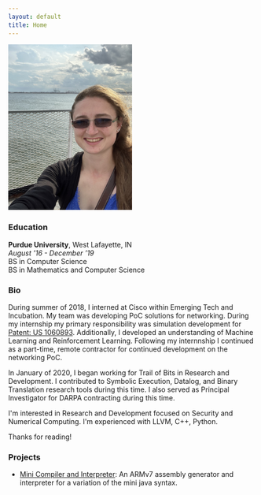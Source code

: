 ```yaml
---
layout: default
title: Home
---
```


<img src="/public/Headshot.jpeg" alt="Headshot" width="252"/>

### Education
**Purdue University**, West Lafayette, IN  
*August ’16 - December ’19*  
BS in Computer Science  
BS in Mathematics and Computer Science  

### Bio
During summer of 2018, I interned at Cisco within Emerging Tech and Incubation. My team was developing PoC solutions for
networking. During my internship my primary responsibility was simulation development for 
[Patent: US 1060893](https://patentimages.storage.googleapis.com/0f/69/a5/9a6814565628a9/US10608930.pdf). Additionally, 
I developed an understanding of Machine Learning and Reinforcement Learning. Following my internnship I continued as a 
part-time, remote contractor for continued development on the networking PoC. 

In January of 2020, I began working for Trail of Bits in Research and Development. I contributed to Symbolic Execution, 
Datalog, and Binary Translation research tools during this time. I also served as Principal Investigator for DARPA 
contracting during this time. 

I'm interested in Research and Development focused on Security and Numerical Computing. I'm experienced with LLVM, C++, 
Python.

<p class="message">
  Thanks for reading!
</p>

### Projects
* [Mini Compiler and Interpreter](https://github.com/schriner/miniCompEval): An ARMv7 assembly generator and 
interpreter for a variation of the mini java syntax.
